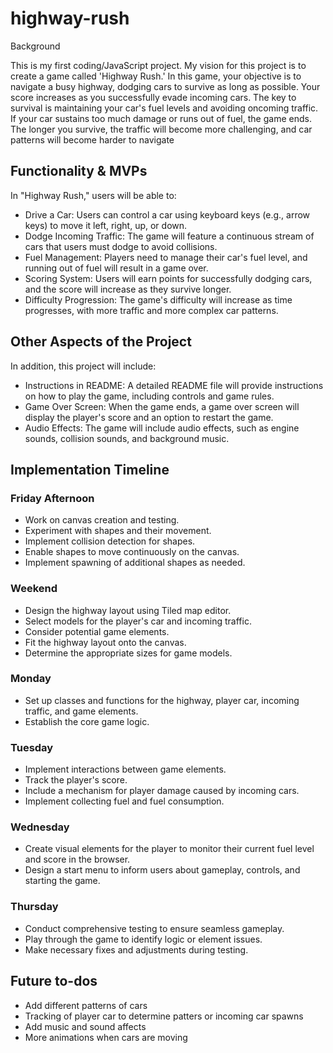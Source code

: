 # highway-rush

Background

This is my first coding/JavaScript project. My vision for this project is to create a game called 'Highway Rush.' In this game, your objective is to navigate a busy highway, dodging cars to survive as long as possible. Your score increases as you successfully evade incoming cars. The key to survival is maintaining your car's fuel levels and avoiding oncoming traffic. If your car sustains too much damage or runs out of fuel, the game ends. The longer you survive, the traffic will become more challenging, and car patterns will become harder to navigate




## Functionality & MVPs

In "Highway Rush," users will be able to:

- Drive a Car: Users can control a car using keyboard keys (e.g., arrow keys) to move it left, right, up, or down.
- Dodge Incoming Traffic: The game will feature a continuous stream of cars that users must dodge to avoid collisions.
- Fuel Management: Players need to manage their car's fuel level, and running out of fuel will result in a game over.
- Scoring System: Users will earn points for successfully dodging cars, and the score will increase as they survive longer.
- Difficulty Progression: The game's difficulty will increase as time progresses, with more traffic and more complex car patterns.

## Other Aspects of the Project

In addition, this project will include:

- Instructions in README: A detailed README file will provide instructions on how to play the game, including controls and game rules.
- Game Over Screen: When the game ends, a game over screen will display the player's score and an option to restart the game.
- Audio Effects: The game will include audio effects, such as engine sounds, collision sounds, and background music.


## Implementation Timeline


### Friday Afternoon
- Work on canvas creation and testing.
- Experiment with shapes and their movement.
- Implement collision detection for shapes.
- Enable shapes to move continuously on the canvas.
- Implement spawning of additional shapes as needed.

### Weekend
- Design the highway layout using Tiled map editor.
- Select models for the player's car and incoming traffic.
- Consider potential game elements.
- Fit the highway layout onto the canvas.
- Determine the appropriate sizes for game models.

### Monday
- Set up classes and functions for the highway, player car, incoming traffic, and game elements.
- Establish the core game logic.

### Tuesday
- Implement interactions between game elements.
- Track the player's score.
- Include a mechanism for player damage caused by incoming cars.
- Implement collecting fuel and fuel consumption.

### Wednesday
- Create visual elements for the player to monitor their current fuel level and score in the browser.
- Design a start menu to inform users about gameplay, controls, and starting the game.

### Thursday
- Conduct comprehensive testing to ensure seamless gameplay.
- Play through the game to identify logic or element issues.
- Make necessary fixes and adjustments during testing.


## Future to-dos
- Add different patterns of cars
- Tracking of player car to determine patters or incoming car spawns
- Add music and sound affects
- More animations when cars are moving






